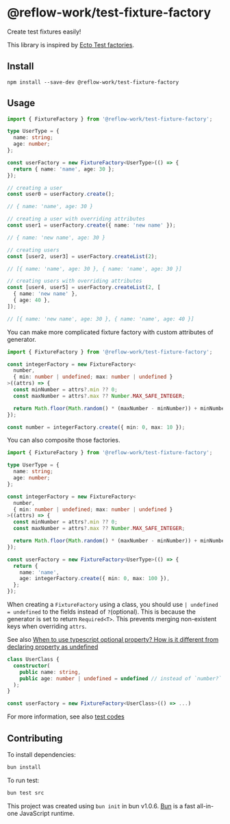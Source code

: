 # @reflow-work/test-fixture-factory

Create test fixtures easily!

This library is inspired by [Ecto Test factories](https://hexdocs.pm/ecto/test-factories.html).

## Install

```
npm install --save-dev @reflow-work/test-fixture-factory
```

## Usage

```typescript
import { FixtureFactory } from '@reflow-work/test-fixture-factory';

type UserType = {
  name: string;
  age: number;
};

const userFactory = new FixtureFactory<UserType>(() => {
  return { name: 'name', age: 30 };
});

// creating a user
const user0 = userFactory.create();

// { name: 'name', age: 30 }

// creating a user with overriding attributes
const user1 = userFactory.create({ name: 'new name' });

// { name: 'new name', age: 30 }

// creating users
const [user2, user3] = userFactory.createList(2);

// [{ name: 'name', age: 30 }, { name: 'name', age: 30 }]

// creating users with overriding attributes
const [user4, user5] = userFactory.createList(2, [
  { name: 'new name' },
  { age: 40 },
]);

// [{ name: 'new name', age: 30 }, { name: 'name', age: 40 }]
```

You can make more complicated fixture factory with custom attributes of generator.

```typescript
import { FixtureFactory } from '@reflow-work/test-fixture-factory';

const integerFactory = new FixtureFactory<
  number,
  { min: number | undefined; max: number | undefined }
>((attrs) => {
  const minNumber = attrs?.min ?? 0;
  const maxNumber = attrs?.max ?? Number.MAX_SAFE_INTEGER;

  return Math.floor(Math.random() * (maxNumber - minNumber)) + minNumber;
});

const number = integerFactory.create({ min: 0, max: 10 });
```

You can also composite those factories.

```typescript
import { FixtureFactory } from '@reflow-work/test-fixture-factory';

type UserType = {
  name: string;
  age: number;
};

const integerFactory = new FixtureFactory<
  number,
  { min: number | undefined; max: number | undefined }
>((attrs) => {
  const minNumber = attrs?.min ?? 0;
  const maxNumber = attrs?.max ?? Number.MAX_SAFE_INTEGER;

  return Math.floor(Math.random() * (maxNumber - minNumber)) + minNumber;
});

const userFactory = new FixtureFactory<UserType>(() => {
  return {
    name: 'name',
    age: integerFactory.create({ min: 0, max: 100 }),
  };
});
```

When creating a `FixtureFactory` using a class, you should use `| undefined = undefined` to the fields instead of `?`(optional). This is because the generator is set to return `Required<T>`. This prevents merging non-existent keys when overriding `attrs`.

See also [When to use typescript optional property? How is it different from declaring property as undefined](https://kate-dev.medium.com/when-to-use-typescript-optional-property-how-is-it-different-from-declaring-property-as-undefined-2319a0ee1f07)

```typescript
class UserClass {
  constructor(
    public name: string,
    public age: number | undefined = undefined // instead of `number?`
  );
}

const userFactory = new FixtureFactory<UserClass>(() => ...)
```

For more information, see also [test codes](./src/index.test.ts)

## Contributing

To install dependencies:

```bash
bun install
```

To run test:

```bash
bun test src
```

This project was created using `bun init` in bun v1.0.6. [Bun](https://bun.sh) is a fast all-in-one JavaScript runtime.
